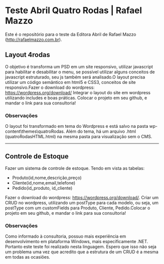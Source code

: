 # Teste Abril Quatro Rodas | Rafael Mazzo
Este é o repositório para o teste da Editora Abril de Rafael Mazzo (http://rafaelmazzo.com.br).

## Layout 4rodas
O objetivo é transforma um PSD em um site responsivo, utilizar javascript para habilitar e desabilitar o menu, se possível utilizar alguns conceitos de javascript estruturado, seu js também será analisado.O layout precisa utilizar um código semântico em html5 e CSS3, conceitos de site responsivo.Fazer o download do wordpress: https://wordpress.org/download/ Integrar o layout do site em wordpress utilizando includes e boas práticas.
Colocar o projeto em seu github, e mandar o link para sua consultoria!
### Observações
O layout foi transformado em tema do Wordpress e está salvo na pasta wp-content\themes\quatroRodas.
Além do tema, há um arquivo .html (quatroRodasHTML.html) na mesma pasta para visualização sem o CMS.

***

## Controle de Estoque
Fazer um sistema de controle de estoque. Tendo em vista as tabelas:
* Produto(id,nome,descrição,preço)
* Cliente(id,nome,email,telefone)
* Pedido(id_produto, id_cliente)

Fazer o download do wordpress: https://wordpress.org/download/. Criar um CRUD no wordpress, utilizando um postType para cada modelo, ou seja, um postType com um customFields para Produto, Cliente, Pedido.Colocar o projeto em seu github, e mandar o link para sua consultoria!

### Observações
Como informado à consultoria, possuo mais experiência em desenvolvimento em plataforma Windows, mais especificamente .NET. Portanto este teste foi realizado nesta linguagem. Espero que isso não seja um problema uma vez que acredito que a estrutura de um CRUD é a mesma em todas as ocasiões.
